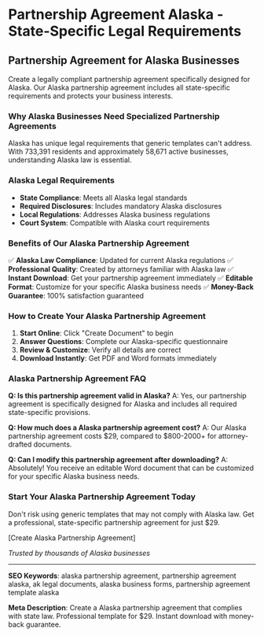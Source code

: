 # Partnership Agreement Alaska - State-Specific Legal Requirements

## Partnership Agreement for Alaska Businesses

Create a legally compliant partnership agreement specifically designed for Alaska. Our Alaska partnership agreement includes all state-specific requirements and protects your business interests.

### Why Alaska Businesses Need Specialized Partnership Agreements

Alaska has unique legal requirements that generic templates can't address. With 733,391 residents and approximately 58,671 active businesses, understanding Alaska law is essential.

### Alaska Legal Requirements

- **State Compliance**: Meets all Alaska legal standards
- **Required Disclosures**: Includes mandatory Alaska disclosures
- **Local Regulations**: Addresses Alaska business regulations
- **Court System**: Compatible with Alaska court requirements

### Benefits of Our Alaska Partnership Agreement

✅ **Alaska Law Compliance**: Updated for current Alaska regulations
✅ **Professional Quality**: Created by attorneys familiar with Alaska law
✅ **Instant Download**: Get your partnership agreement immediately
✅ **Editable Format**: Customize for your specific Alaska business needs
✅ **Money-Back Guarantee**: 100% satisfaction guaranteed

### How to Create Your Alaska Partnership Agreement

1. **Start Online**: Click "Create Document" to begin
2. **Answer Questions**: Complete our Alaska-specific questionnaire
3. **Review & Customize**: Verify all details are correct
4. **Download Instantly**: Get PDF and Word formats immediately

### Alaska Partnership Agreement FAQ

**Q: Is this partnership agreement valid in Alaska?**
A: Yes, our partnership agreement is specifically designed for Alaska and includes all required state-specific provisions.

**Q: How much does a Alaska partnership agreement cost?**
A: Our Alaska partnership agreement costs $29, compared to $800-2000+ for attorney-drafted documents.

**Q: Can I modify this partnership agreement after downloading?**
A: Absolutely! You receive an editable Word document that can be customized for your specific Alaska business needs.

### Start Your Alaska Partnership Agreement Today

Don't risk using generic templates that may not comply with Alaska law. Get a professional, state-specific partnership agreement for just $29.

[Create Alaska Partnership Agreement]

_Trusted by thousands of Alaska businesses_

---

**SEO Keywords**: alaska partnership agreement, partnership agreement alaska, ak legal documents, alaska business forms, partnership agreement template alaska

**Meta Description**: Create a Alaska partnership agreement that complies with state law. Professional template for $29. Instant download with money-back guarantee.
